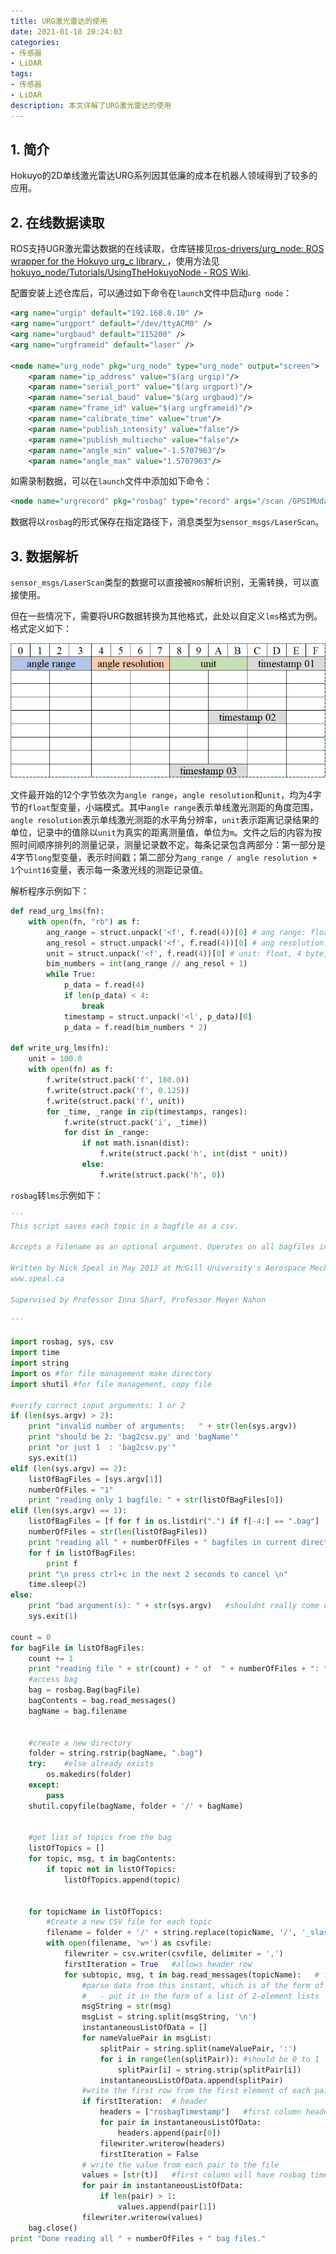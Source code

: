 ```yaml
---
title: URG激光雷达的使用
date: 2021-01-18 20:24:03
categories:
- 传感器
- LiDAR
tags:
- 传感器
- LiDAR
description: 本文详解了URG激光雷达的使用
---
```


## 1. 简介

Hokuyo的2D单线激光雷达URG系列因其低廉的成本在机器人领域得到了较多的应用。

## 2. 在线数据读取

ROS支持UGR激光雷达数据的在线读取，仓库链接见[ros-drivers/urg_node: ROS wrapper for the Hokuyo urg_c library. ](https://github.com/ros-drivers/urg_node)，使用方法见[hokuyo_node/Tutorials/UsingTheHokuyoNode - ROS Wiki](http://wiki.ros.org/hokuyo_node/Tutorials/UsingTheHokuyoNode).

配置安装上述仓库后，可以通过如下命令在`launch`文件中启动`urg node`：

```xml
<arg name="urgip" default="192.168.0.10" />
<arg name="urgport" default="/dev/ttyACM0" />
<arg name="urgbaud" default="115200" />
<arg name="urgframeid" default="laser" />

<node name="urg_node" pkg="urg_node" type="urg_node" output="screen">
    <param name="ip_address" value="$(arg urgip)"/>
    <param name="serial_port" value="$(arg urgport)"/>
    <param name="serial_baud" value="$(arg urgbaud)"/>
    <param name="frame_id" value="$(arg urgframeid)"/>
    <param name="calibrate_time" value="true"/>
    <param name="publish_intensity" value="false"/>
    <param name="publish_multiecho" value="false"/>
    <param name="angle_min" value="-1.5707963"/>
    <param name="angle_max" value="1.5707963"/>
```

如需录制数据，可以在`launch`文件中添加如下命令：

```xml
<node name="urgrecord" pkg="rosbag" type="record" args="/scan /GPSIMUdata -o /root/data/urg"/>
```

数据将以`rosbag`的形式保存在指定路径下，消息类型为`sensor_msgs/LaserScan`。

## 3. 数据解析

`sensor_msgs/LaserScan`类型的数据可以直接被`ROS`解析识别，无需转换，可以直接使用。

但在一些情况下，需要将URG数据转换为其他格式，此处以自定义`lms`格式为例。格式定义如下：

<img src="https://raw.githubusercontent.com/Tenant/Tenant.github.io/assets/images/image-20210118204026200.png" alt="image-20210118204026200" style="zoom:80%;" />

文件最开始的12个字节依次为`angle range`，`angle resolution`和`unit`，均为4字节的`float`型变量，小端模式。其中`angle range`表示单线激光测距的角度范围，`angle resolution`表示单线激光测距的水平角分辨率，`unit`表示距离记录结果的单位，记录中的值除以`unit`为真实的距离测量值，单位为`m`。文件之后的内容为按照时间顺序排列的测量记录，测量记录数不定。每条记录包含两部分：第一部分是4字节`long`型变量，表示时间戳；第二部分为`ang_range / angle resolution + 1`个`uint16`变量，表示每一条激光线的测距记录值。

解析程序示例如下：

```python
def read_urg_lms(fn):
    with open(fn, "rb") as f:
        ang_range = struct.unpack('<f', f.read(4))[0] # ang range: float, 4 byte, = 180
        ang_resol = struct.unpack('<f', f.read(4))[0] # ang resolution: float, 4 byte, = 0.125
        unit = struct.unpack('<f', f.read(4))[0] # unit: float, 4 byte, = 100
        bim_numbers = int(ang_range // ang_resol + 1)
        while True:
            p_data = f.read(4)
            if len(p_data) < 4:
                break
            timestamp = struct.unpack('<l', p_data)[0]
            p_data = f.read(bim_numbers * 2)
            
def write_urg_lms(fn):
    unit = 100.0
    with open(fn) as f:
        f.write(struct.pack('f', 180.0))
        f.write(struct.pack('f', 0.125))
        f.write(struct.pack('f', unit))
        for _time, _range in zip(timestamps, ranges):
            f.write(struct.pack('i', _time))
            for dist in _range:
                if not math.isnan(dist):
                	f.write(struct.pack('h', int(dist * unit))
                else:
                    f.write(struct.pack('h', 0))
```

`rosbag`转`lms`示例如下：

```python
'''
This script saves each topic in a bagfile as a csv.

Accepts a filename as an optional argument. Operates on all bagfiles in current directory if no argument provided

Written by Nick Speal in May 2013 at McGill University's Aerospace Mechatronics Laboratory
www.speal.ca

Supervised by Professor Inna Sharf, Professor Meyer Nahon 

'''

import rosbag, sys, csv
import time
import string
import os #for file management make directory
import shutil #for file management, copy file

#verify correct input arguments: 1 or 2
if (len(sys.argv) > 2):
	print "invalid number of arguments:   " + str(len(sys.argv))
	print "should be 2: 'bag2csv.py' and 'bagName'"
	print "or just 1  : 'bag2csv.py'"
	sys.exit(1)
elif (len(sys.argv) == 2):
	listOfBagFiles = [sys.argv[1]]
	numberOfFiles = "1"
	print "reading only 1 bagfile: " + str(listOfBagFiles[0])
elif (len(sys.argv) == 1):
	listOfBagFiles = [f for f in os.listdir(".") if f[-4:] == ".bag"]	#get list of only bag files in current dir.
	numberOfFiles = str(len(listOfBagFiles))
	print "reading all " + numberOfFiles + " bagfiles in current directory: \n"
	for f in listOfBagFiles:
		print f
	print "\n press ctrl+c in the next 2 seconds to cancel \n"
	time.sleep(2)
else:
	print "bad argument(s): " + str(sys.argv)	#shouldnt really come up
	sys.exit(1)

count = 0
for bagFile in listOfBagFiles:
	count += 1
	print "reading file " + str(count) + " of  " + numberOfFiles + ": " + bagFile
	#access bag
	bag = rosbag.Bag(bagFile)
	bagContents = bag.read_messages()
	bagName = bag.filename


	#create a new directory
	folder = string.rstrip(bagName, ".bag")
	try:	#else already exists
		os.makedirs(folder)
	except:
		pass
	shutil.copyfile(bagName, folder + '/' + bagName)


	#get list of topics from the bag
	listOfTopics = []
	for topic, msg, t in bagContents:
		if topic not in listOfTopics:
			listOfTopics.append(topic)


	for topicName in listOfTopics:
		#Create a new CSV file for each topic
		filename = folder + '/' + string.replace(topicName, '/', '_slash_') + '.csv'
		with open(filename, 'w+') as csvfile:
			filewriter = csv.writer(csvfile, delimiter = ',')
			firstIteration = True	#allows header row
			for subtopic, msg, t in bag.read_messages(topicName):	# for each instant in time that has data for topicName
				#parse data from this instant, which is of the form of multiple lines of "Name: value\n"
				#	- put it in the form of a list of 2-element lists
				msgString = str(msg)
				msgList = string.split(msgString, '\n')
				instantaneousListOfData = []
				for nameValuePair in msgList:
					splitPair = string.split(nameValuePair, ':')
					for i in range(len(splitPair)):	#should be 0 to 1
						splitPair[i] = string.strip(splitPair[i])
					instantaneousListOfData.append(splitPair)
				#write the first row from the first element of each pair
				if firstIteration:	# header
					headers = ["rosbagTimestamp"]	#first column header
					for pair in instantaneousListOfData:
						headers.append(pair[0])
					filewriter.writerow(headers)
					firstIteration = False
				# write the value from each pair to the file
				values = [str(t)]	#first column will have rosbag timestamp
				for pair in instantaneousListOfData:
					if len(pair) > 1:
						values.append(pair[1])
				filewriter.writerow(values)
	bag.close()
print "Done reading all " + numberOfFiles + " bag files."
```

